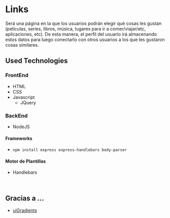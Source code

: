 # Links
Será una página en la que los usuarios podrán elegir qué cosas les gustan (películas, series, libros, música, lugares para ir a comer/viajar/etc, aplicaciones, etc). De esta manera, el perfil del usuario irá almacenando estos datos para luego conectarlo con otros usuarios a los que les gustaron cosas similares.

## Used Technologies

### FrontEnd
* HTML
* CSS
* Javascript
  * JQuery

### BackEnd
* NodeJS

#### Frameworks
* `npm install express express-handlebars body-parser`

#### Motor de Plantillas
* Handlebars


&nbsp;

## Gracias a ...

* [uiGradients](https://uigradients.com)
